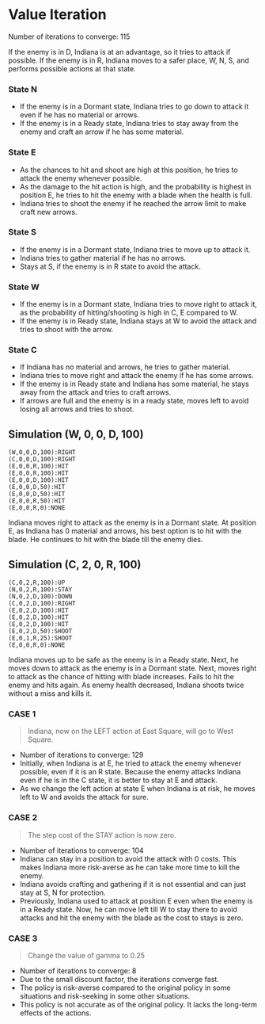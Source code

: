# Value Iteration

Number of iterations to converge: 115

If the enemy is in D, Indiana is at an advantage, so it tries to attack if possible.
If the enemy is in R, Indiana moves to a safer place, W, N, S, and performs possible actions at that state.

### State N
- If the enemy is in a Dormant state, Indiana tries to go down to attack it even if he has no material or arrows.
- If the enemy is in a Ready state, Indiana tries to stay away from the enemy and craft an arrow if he has some material. 

### State E
- As the chances to hit and shoot are high at this position, he tries to attack the enemy whenever possible.
- As the damage to the hit action is high, and the probability is highest in position E, he tries to hit the enemy with a blade when the health is full. 
- Indiana tries to shoot the enemy if he reached the arrow limit to make craft new arrows.

### State S
- If the enemy is in a Dormant state, Indiana tries to move up to attack it.
- Indiana tries to gather material if he has no arrows. 
- Stays at S, if the enemy is in R state to avoid the attack.

### State W
- If the enemy is in a Dormant state, Indiana tries to move right to attack it, as the probability of hitting/shooting is high in C, E compared to W.
- If the enemy is in Ready state, Indiana stays at W to avoid the attack and tries to shoot with the arrow.

### State C
- If Indiana has no material and arrows, he tries to gather material.
- Indiana tries to move right and attack the enemy if he has some arrows.
- If the enemy is in Ready state and Indiana has some material, he stays away from the attack and tries to craft arrows.
- If arrows are full and the enemy is in a ready state, moves left to avoid losing all arrows and tries to shoot.


## Simulation (W, 0, 0, D, 100)
```
(W,0,0,D,100):RIGHT
(C,0,0,D,100):RIGHT
(E,0,0,R,100):HIT
(E,0,0,R,100):HIT
(E,0,0,D,100):HIT
(E,0,0,D,50):HIT
(E,0,0,D,50):HIT
(E,0,0,R,50):HIT
(E,0,0,R,0):NONE
```

Indiana moves right to attack as the enemy is in a Dormant state.
At position E, as Indiana has 0 material and arrows, his best option is to hit with the blade.
He continues to hit with the blade till the enemy dies.


## Simulation (C, 2, 0, R, 100)
```
(C,0,2,R,100):UP
(N,0,2,R,100):STAY
(N,0,2,D,100):DOWN
(C,0,2,D,100):RIGHT
(E,0,2,D,100):HIT
(E,0,2,D,100):HIT
(E,0,2,D,100):HIT
(E,0,2,D,50):SHOOT
(E,0,1,R,25):SHOOT
(E,0,0,R,0):NONE
```
Indiana moves up to be safe as the enemy is in a Ready state.
Next, he moves down to attack as the enemy is in a Dormant state.
Next, moves right to attack as the chance of hitting with blade increases.
Fails to hit the enemy and hits again.
As enemy health decreased, Indiana shoots twice without a miss and kills it.

### CASE 1
> Indiana, now on the LEFT action at East Square, will go to West Square.
- Number of iterations to converge: 129
- Initially, when Indiana is at E, he tried to attack the enemy whenever possible, even if it is an R state. Because the enemy attacks Indiana even if he is in the C state, it is better to stay at E and attack.
- As we change the left action at state E when Indiana is at risk, he moves left to W and avoids the attack for sure.

### CASE 2
> The step cost of the STAY action is now zero.
- Number of iterations to converge: 104
- Indiana can stay in a position to avoid the attack with 0 costs. This makes Indiana more risk-averse as he can take more time to kill the enemy.
- Indiana avoids crafting and gathering if it is not essential and can just stay at S, N for protection.
- Previously, Indiana used to attack at position E even when the enemy is in a Ready state. Now, he can move left till W to stay there to avoid attacks and hit the enemy with the blade as the cost to stays is zero.

### CASE 3
> Change the value of gamma to 0.25
- Number of iterations to converge: 8
- Due to the small discount factor, the iterations converge fast.
- The policy is risk-averse compared to the original policy in some situations and risk-seeking in some other situations.
- This policy is not accurate as of the original policy. It lacks the long-term effects of the actions.